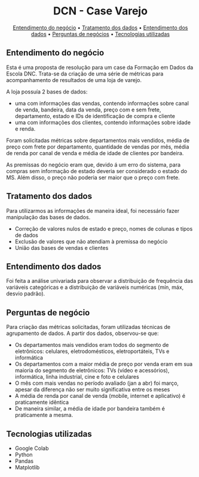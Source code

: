 <h1 align="center">DCN - Case Varejo</h1>

<p align="center">
 <a href="#entendimento-do-negócio">Entendimento do negócio</a> •
 <a href="#tratamento-dos-dados">Tratamento dos dados</a> • 
 <a href="#entendimento-dos-dados">Entendimento dos dados</a> • 
 <a href="#perguntas-de-negócio">Perguntas de negócios</a> •  
 <a href="#tecnologias-utilizadas">Tecnologias utilizadas</a
</p>

## Entendimento do negócio

Esta é uma proposta de resolução para um case da Formação em Dados da Escola DNC. Trata-se da criação de uma série de métricas para acompanhamento de resultados de uma loja de varejo.

A loja possuía 2 bases de dados:
- uma com informações das vendas, contendo informações sobre canal de venda, bandeira, data da venda, preço com e sem frete, departamento, estado e IDs de identificação de compra e cliente
- uma com informações dos clientes, contendo informações sobre idade e renda.

Foram solicitadas métricas sobre departamentos mais vendidos, média de preço com frete por departamento, quantidade de vendas por mês, média de renda por canal de venda e média de idade de clientes por bandeira.

As premissas do negócio eram que, devido á um erro do sistema, para compras sem informação de estado deveria ser considerado o estado do MS. Além disso, o preço não poderia ser maior que o preço com frete.

## Tratamento dos dados
Para utilizarmos as informações de maneira ideal, foi necessário fazer manipulação das bases de dados.
- Correção de valores nulos de estado e preço, nomes de colunas e tipos de dados
- Exclusão de valores que não atendiam à premissa do negócio
- União das bases de vendas e clientes

## Entendimento dos dados
Foi feita a análise univariada para observar a distribuição de frequência das variáveis categóricas e a distribuição de variáveis numéricas (mín, máx, desvio padrão).

## Perguntas de negócio
Para criação das métricas solicitadas, foram utilizadas técnicas de agrupamento de dados. A partir dos dados, observou-se que:
- Os departamentos mais vendidos eram todos do segmento de eletrônicos: celulares, eletrodomésticos, eletroportáteis, TVs e informática
- Os departamentos com a maior média de preço por venda eram em sua maioria do segmento de eletrônicos: TVs (vídeo e acessórios), informática, linha industrial, cine e foto e celulares
- O mês com mais vendas no período avaliado (jan a abr) foi março, apesar da diferença não ser muito significativa entre os meses
- A média de renda por canal de venda (mobile, internet e aplicativo) é praticamente idêntica
- De maneira similar, a média de idade por bandeira também é praticamente a mesma.

## Tecnologias utilizadas
- Google Colab
- Python
- Pandas
- Matplotlib
